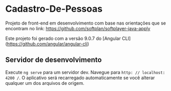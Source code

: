 # Cadastro-De-Pessoas

Projeto de front-end em desenvolvimento com base nas orientações que se encontram no link: https://github.com/softplan/softplayer-java-apply

Este projeto foi gerado com a versão 9.0.7 do [Angular CLI] (https://github.com/angular/angular-cli)

## Servidor de desenvolvimento

Execute `ng serve` para um servidor dev. Navegue para `http: // localhost: 4200 /`. O aplicativo será recarregado automaticamente se você alterar qualquer um dos arquivos de origem.


